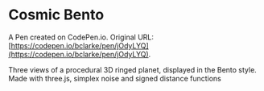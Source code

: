 # Cosmic Bento

A Pen created on CodePen.io. Original URL: [https://codepen.io/bclarke/pen/jOdyLYQ](https://codepen.io/bclarke/pen/jOdyLYQ).

Three views of a  procedural 3D ringed planet, displayed in the Bento style.  Made with three.js, simplex noise and signed distance functions